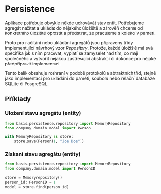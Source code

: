 # Persistence

Aplikace potřebuje obvykle někde uchovávát stav entit. Potřebujeme agregát načítat a ukládat do nějakého úložiště a zárověň chceme od konkrétního úložiště oprostit a předstírat, že pracujeme s kolekcí v paměti.

Proto pro načítání nebo ukládání agregátů jsou připraveny třídy implementující návrhový vzor *Repository*. Protože, každé úložiště má svá specifika jak s ním pracovat, vyplatí se zamyselet nad tím, co mají společného a vytvořit nějakou zastřešující abstrakci či dokonce pro nějaké předpřipravit implementaci.

Tento balík obsahuje rozhraní v podobě protokolů a abtraktních tříd, stejně jako implementaci pro ukládání do paměti, souboru nebo relační databáze SQLite či PosgreSQL.

## Příklady

### Uložení stavu agregátu (entity)

```python
from basis.persistence.repository import MemoryRepository
from company.domain.model import Person

with MemoryRepository as store:
    store.save(Person(1, "Joe Doe"))
```

### Získaní stavu agregátu (entity)

```python
from basis.persistence.repository import MemoryRepository
from company.domain.model import PersonID

store = Memoryrepository()
person_id: PersonID = 1
model = store.find(person_id)
```
